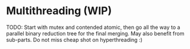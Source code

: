 # Multithreading (WIP)

TODO: Start with mutex and contended atomic, then go all the way to a parallel
      binary reduction tree for the final merging. May also benefit from
      sub-parts. Do not miss cheap shot on hyperthreading :)
